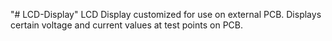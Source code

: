 "# LCD-Display" 
LCD Display customized for use on external PCB.
Displays certain voltage and current values at test points on PCB.
